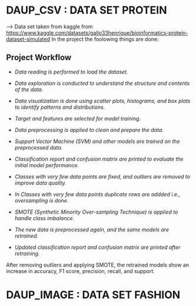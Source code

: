# DAUP_CSV : DATA SET PROTEIN
--> Data set taken from kaggle from https://www.kaggle.com/datasets/gallo33henrique/bioinformatics-protein-dataset-simulated 
In the project the foolowing things are done:

## Project Workflow

* *Data reading is performed to load the dataset.*

* *Data exploration is conducted to understand the structure and contents of the data.*

* *Data visualization is done using scatter plots, histograms, and box plots to identify patterns and distributions.*

* *Target and features are selected for model training.*

* *Data preprocessing is applied to clean and prepare the data.*

* *Support Vector Machine (SVM) and other models are trained on the preprocessed data.*

* *Classification report and confusion matrix are printed to evaluate the initial model performance.*

* *Classes with very few data points are fixed, and outliers are removed to improve data quality.*

* *In Classes with very few data points duplicate rows are addded i.e., oversampling is done.*

* *SMOTE (Synthetic Minority Over-sampling Technique) is applied to handle class imbalance.*

* *The new data is preprocessed again, and the same models are retrained.*

* *Updated classification report and confusion matrix are printed after retraining.*

After removing outliers and applying SMOTE, the retrained models show an increase in accuracy, F1 score, precision, recall, and support.


# DAUP_IMAGE : DATA SET FASHION
